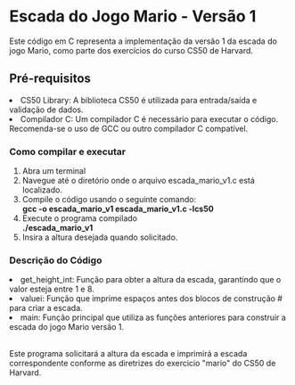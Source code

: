 <h1>Escada do Jogo Mario - Versão 1 </h1>
Este código em C representa a implementação da versão 1 da escada do jogo Mario, como parte dos exercícios do curso CS50 de Harvard.

<h2>Pré-requisitos</h2>
<li>CS50 Library: A biblioteca CS50 é utilizada para entrada/saída e validação de dados.</li>

<li>Compilador C: Um compilador C é necessário para executar o código. Recomenda-se o uso de GCC ou outro compilador C compatível.</li>

<h3>Como compilar e executar</h3>
<ol>
    <li>Abra um terminal</li>
    <li>Navegue até o diretório onde o arquivo escada_mario_v1.c está localizado.</li>
    <li>Compile o código usando o seguinte comando:</li>
    <strong>gcc -o escada_mario_v1 escada_mario_v1.c -lcs50</strong>
    <li>Execute o programa compilado</li>
    <strong>./escada_mario_v1</strong>
    <li>Insira a altura desejada quando solicitado.</li>
</ol>

<h3>Descrição do Código</h3>
<li>get_height_int: Função para obter a altura da escada, garantindo que o valor esteja entre 1 e 8.</li>

<li>valuei: Função que imprime espaços antes dos blocos de construção # para criar a escada.</li>

<li>main: Função principal que utiliza as funções anteriores para construir a escada do jogo Mario versão 1.</li>
<br>
<p>Este programa solicitará a altura da escada e imprimirá a escada correspondente conforme as diretrizes do exercicio "mario" do CS50 de Harvard.</p>
